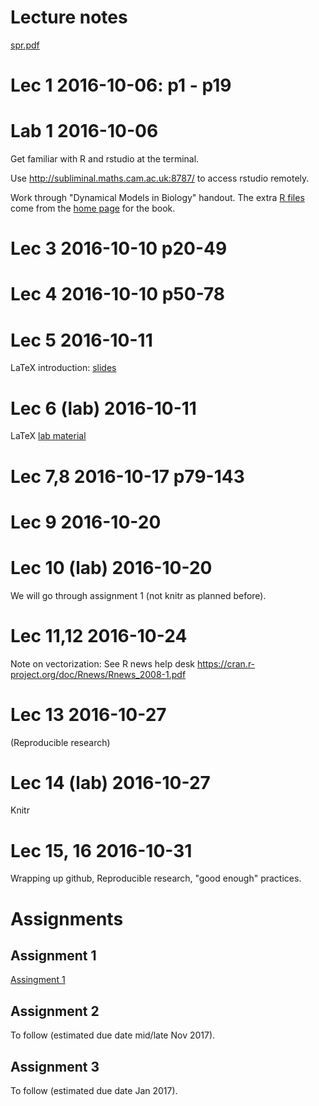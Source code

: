 
# Lecture notes

[spr.pdf](spr.pdf)

# Lec 1 2016-10-06: p1 - p19

# Lab 1 2016-10-06

Get familiar with R and rstudio at the terminal.

Use http://subliminal.maths.cam.ac.uk:8787/ to access rstudio
remotely.

Work through "Dynamical Models in Biology" handout.   The extra
[R files](https://people.cam.cornell.edu/~dmb/Rfiles.zip) come from
the [home page](https://people.cam.cornell.edu/~dmb/DMBsupplements.html) for the book.


# Lec 3 2016-10-10 p20-49

# Lec 4 2016-10-10 p50-78

# Lec 5 2016-10-11 

LaTeX introduction:
[slides](https://github.com/sje30/latex101/blob/master/latex101.pdf)


# Lec 6 (lab) 2016-10-11

LaTeX [lab material](https://github.com/sje30/texintro/blob/master/intro.pdf)

# Lec 7,8 2016-10-17 p79-143

# Lec 9 2016-10-20

# Lec 10 (lab) 2016-10-20
We will go through assignment 1 (not knitr as planned before).

# Lec 11,12 2016-10-24
Note on vectorization: See R news help desk https://cran.r-project.org/doc/Rnews/Rnews_2008-1.pdf

# Lec 13 2016-10-27
(Reproducible research)

# Lec 14 (lab) 2016-10-27
Knitr

# Lec 15, 16 2016-10-31

Wrapping up
github, Reproducible research, "good enough" practices.



# Assignments

## Assignment 1

[Assingment 1](assigns/spa1-2016.pdf)

## Assignment 2

To follow (estimated due date mid/late Nov 2017).

## Assignment 3

To follow (estimated due date Jan 2017).

